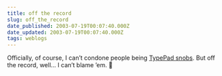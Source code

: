```yaml
---
title: off the record
slug: off_the_record
date_published: 2003-07-19T00:07:40.000Z
date_updated: 2003-07-19T00:07:40.000Z
tags: weblogs
---
```


Officially, of course, I can’t condone people being [TypePad snobs](http://simplydivine.typepad.com/stuff/2003/07/its_official.html). But off the record, well… I can’t blame ’em. 🙂

